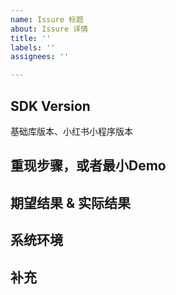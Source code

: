 ```yaml
---
name: Issure 标题
about: Issure 详情
title: ''
labels: ''
assignees: ''

---
```


## SDK Version
基础库版本、小红书小程序版本

## 重现步骤，或者最小Demo

## 期望结果 & 实际结果

## 系统环境

## 补充
